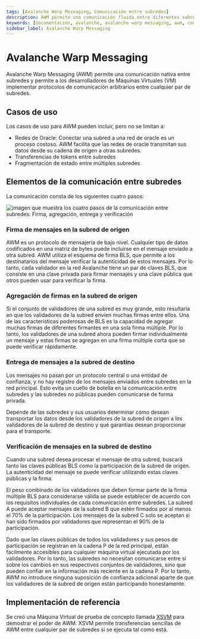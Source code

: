 ```yaml
---
tags: [Avalanche Warp Messaging, Comunicación entre subredes]
description: AWM permite una comunicación fluida entre diferentes subredes en Avalanche, lo que permite a los desarrolladores establecer protocolos de comunicación personalizados.
keywords: [documentación, avalanche, avalanche warp messaging, awm, comunicación entre subredes, cross-chain]
sidebar_label: Avalanche Warp Messaging
---
```


# Avalanche Warp Messaging

Avalanche Warp Messaging (AWM) permite una comunicación nativa entre subredes y permite a los desarrolladores de Máquinas Virtuales (VM) implementar protocolos de comunicación arbitrarios entre cualquier par de subredes.

## Casos de uso

Los casos de uso para AWM pueden incluir, pero no se limitan a:

- Redes de Oracle: Conectar una subred a una red de oracle es un proceso costoso. AWM facilita que las redes de oracle transmitan sus datos desde su cadena de origen a otras subredes.
- Transferencias de tokens entre subredes
- Fragmentación de estado entre múltiples subredes

## Elementos de la comunicación entre subredes

La comunicación consta de los siguientes cuatro pasos:

![imagen que muestra los cuatro pasos de la comunicación entre subredes: Firma, agregación, entrega y verificación](/img/cross-subnet-communication.png)

### Firma de mensajes en la subred de origen

AWM es un protocolo de mensajería de bajo nivel. Cualquier tipo de datos codificados en una matriz de bytes puede incluirse en el mensaje enviado a otra subred. AWM utiliza el esquema de firma BLS, que permite a los destinatarios del mensaje verificar la autenticidad de estos mensajes. Por lo tanto, cada validador en la red Avalanche tiene un par de claves BLS, que consiste en una clave privada para firmar mensajes y una clave pública que otros pueden usar para verificar la firma.

### Agregación de firmas en la subred de origen

Si el conjunto de validadores de una subred es muy grande, esto resultaría en que los validadores de la subred envíen muchas firmas entre ellos. Una de las características poderosas de BLS es la capacidad de agregar muchas firmas de diferentes firmantes en una sola firma múltiple. Por lo tanto, los validadores de una subred ahora pueden firmar individualmente un mensaje y estas firmas se agregan en una firma múltiple corta que se puede verificar rápidamente.

### Entrega de mensajes a la subred de destino

Los mensajes no pasan por un protocolo central o una entidad de confianza, y no hay registro de los mensajes enviados entre subredes en la red principal. Esto evita un cuello de botella en la comunicación entre subredes y las subredes no públicas pueden comunicarse de forma privada.

Depende de las subredes y sus usuarios determinar cómo desean transportar los datos desde los validadores de la subred de origen a los validadores de la subred de destino y qué garantías desean proporcionar para el transporte.

### Verificación de mensajes en la subred de destino

Cuando una subred desea procesar el mensaje de otra subred, buscará tanto las claves públicas BLS como la participación de la subred de origen. La autenticidad del mensaje se puede verificar utilizando estas claves públicas y la firma.

El peso combinado de los validadores que deben formar parte de la firma múltiple BLS para considerarse válida se puede establecer de acuerdo con los requisitos individuales de cada comunicación entre subredes. La subred A puede aceptar mensajes de la subred B que estén firmados por al menos el 70% de la participación. Los mensajes de la subred C solo se aceptan si han sido firmados por validadores que representan el 90% de la participación.

Dado que las claves públicas de todos los validadores y sus pesos de participación se registran en la cadena P de la red principal, están fácilmente accesibles para cualquier máquina virtual ejecutada por los validadores. Por lo tanto, las subredes no necesitan comunicarse entre sí sobre los cambios en sus respectivos conjuntos de validadores, sino que pueden confiar en la información más reciente en la cadena P. Por lo tanto, AWM no introduce ninguna suposición de confianza adicional aparte de que los validadores de la subred de origen están participando honestamente.

## Implementación de referencia

Se creó una Máquina Virtual de prueba de concepto llamada [XSVM](https://github.com/ava-labs/xsvm) para demostrar el poder de AWM. XSVM permite transferencias sencillas de AWM entre cualquier par de subredes si se ejecuta tal como está.